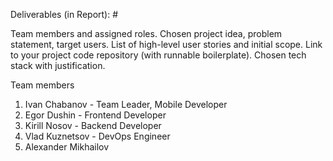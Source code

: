 Deliverables (in Report): #

Team members and assigned roles.
Chosen project idea, problem statement, target users.
List of high-level user stories and initial scope.
Link to your project code repository (with runnable boilerplate).
Chosen tech stack with justification.

Team members
1. Ivan Chabanov - Team Leader, Mobile Developer
2. Egor Dushin - Frontend Developer
3. Kirill Nosov	- Backend Developer
4. Vlad Kuznetsov - DevOps Engineer 
5. Alexander Mikhailov